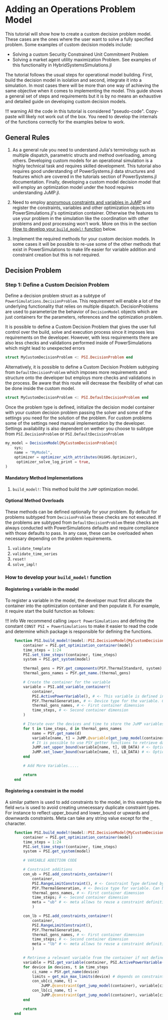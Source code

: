 # Adding an Operations Problem Model

This tutorial will show how to create a custom decision problem model. These cases are the ones
where the user want to solve a fully specified problem. Some examples of custom decision models include:

- Solving a custom Security Constrained Unit Commitment Problem
- Solving a market agent utility maximization Problem. See examples of this functionality in HybridSystemsSimulations.jl

The tutorial follows the usual steps for operational model building. First, build the decision model in isolation and second, integrate it into a simulation. In most cases there will be more than one way of achieving
the same objective when it comes to implementing the model. This guide shows a general set of steps and requirements but it is by no means an exhaustive and detailed guide on developing custom decision models.

!!! warning
    All the code in this tutorial is considered "pseudo-code". Copy-paste will likely not work out of the box. You need to develop the internals of the functions correctly for the examples below to work.

## General Rules

1. As a general rule you need to understand Julia's terminology such as multiple dispatch, parametric structs and method overloading, among others. Developing custom models for an operational simulation is a highly technical task and requires skilled development. This tutorial also requires good understanding of PowerSystems.jl data structures and features which are covered in the tutorials section of PowerSystems.jl documentation.
Finally, developing a custom model decision model that will employ an optimization model under the hood requires understanding JuMP.jl.

2. Need to employ [anonymous constraints and variables in JuMP](https://jump.dev/JuMP.jl/stable/manual/variables/#anonymous_variables)
and register the constraints, variables and other optimization objects into PowerSimulations.jl's optimization container. Otherwise the
features to use your problem in the simulation like the coordination with other problems and post processing won't work. More on this in the section [How to develop your `build_model!` function](@ref) below.

3. Implement the required methods for your custom decision models. In some cases it will be possible to re-use some of the other methods that exist in PowerSimulations to make life easier for variable addition and constraint creation but this is not required.

## Decision Problem

### Step 1: Define a Custom Decision Problem

Define a decision problem struct as a subtype of `PowerSimulations.DecisionProblem`. This requirement will enable a lot of the underlying functionality that relies on multiple dispatch. DecisionProblems are used to parameterize the behavior of `DecisionModel` objects which are just containers
for the parameters, references and the optimization problem.

It is possible to define a Custom Decision Problem that gives the user full control over the build, solve and execution process since it imposes less requirements on the developer. However, with less requirements there are also less checks and validations performed inside of PowerSimulations which might lead to unexpected errors

```julia
struct MyCustomDecisionProblem <: PSI.DecisionProblem end
```

Alternatively, it is possible to define a Custom Decision Problem subtyping from `DefaultDecisionProblem` which imposes more requirements and structure onto the developer but employs more checks and validations in the process. Be aware that this route will decrease the flexibility of what can be done inside the custom model.

```julia
struct MyCustomDecisionProblem <: PSI.DefaultDecisionProblem end
```

Once the problem type is defined, initialize the decision model container with your custom decision problem passing the solver and some of the settings you need for the solution of the problem. For custom problems some of the settings need manual implementation by the developer. Settings availability is also dependent on wether  you choose to subtype from `PSI.DecisionProblem` or `PSI.DefaultDecisionProblem`

```julia
my_model = DecisionModel{MyCustomDecisionProblem}(
    sys;
    name = "MyModel",
    optimizer = optimizer_with_attributes(HiGHS.Optimizer),
     optimizer_solve_log_print = true,
)
```

#### Mandatory Method Implementations

1. `build_model!`: This method build the `JuMP` optimization model.

#### Optional Method Overloads

These methods can be defined optionally for your problem. By default for problems subtyped from `DecisionProblem` these checks are not executed. If the problems are subtyped from `DefaultDecisionProblem` these checks are always conducted with PowerSimulations defaults and require compliance with those defaults to pass. In any case, these can be overloaded when necessary depending on the problem requirements.

1. `validate_template`
2. `validate_time_series`
3. `reset!`
4. `solve_impl!`

### How to develop your `build_model!` function

#### Registering a variable in the model

To register a variable in the model, the developer must first allocate the container into the
optimization container and then populate it. For example, it require start the build function as follows:

!!! info
    We recommend calling `import PowerSimulations` and defining the constant `CONST PSI = PowerSimulations` to
    make it easier to read the code and determine which package is responsible for defining the functions.

```julia
    function PSI.build_model!(model::PSI.DecisionModel{MyCustomDecisionProblem})
        container = PSI.get_optimization_container(model)
        time_steps = 1:24
        PSI.set_time_steps!(container, time_steps)
        system = PSI.get_system(model)

        thermal_gens = PSY.get_components(PSY.ThermalStandard, system)
        thermal_gens_names = PSY.get_name.(thermal_gens)

        # Create the container for the variable
        variable = PSI.add_variable_container!(
            container,
            PSI.ActivePowerVariable(), # <- This variable is defined in PowerSimulations but the user can define their own
            PSY.ThermalGeneration, # <- Device type for the variable. Can be from PSY or custom defined
            thermal_gens_names, # <- First container dimension
            time_steps, # <- Second container dimension
        )

        # Iterate over the devices and time to store the JuMP variables into the container.
        for t in time_steps, d in thermal_gens_names
            name = PSY.get_name(d)
            variable[name, t] = JuMP.@variable(get_jump_model(container))
            # It is possible to use PSY getter functions to retrieve data from the generators
            JuMP.set_upper_bound(variable[name, t], UB_DATA) # <- Optional
            JuMP.set_lower_bound(variable[name, t], LB_DATA) # <- Optional
        end

        # Add More Variables.....

        return
    end
```

#### Registering a constraint in the model

A similar pattern is used to add constraints to the model, in this example the field `meta` is used
to avoid creating unnecessary duplicate constraint types. For instance to reflect upper_bound and lower_bound or upwards and downwards constraints. Meta can take any string value except for the `_` character.

```julia
    function PSI.build_model!(model::PSI.DecisionModel{MyCustomDecisionProblem})
        container = PSI.get_optimization_container(model)
        time_steps = 1:24
        PSI.set_time_steps!(container, time_steps)
        system = PSI.get_system(model)

        # VARIABLE ADDITION CODE

        # Constraint additions
        con_ub = PSI.add_constraints_container!(
            container,
            PSI.RangeLimitConstraint(), # <- Constraint Type defined by PSI or your own
            PSY.ThermalGeneration, # <- Device type for variable. Can be PSY or custom
            thermal_gens_names, # <- First container dimension
            time_steps; # <- Second container dimension
            meta = "ub" # <- meta allows to reuse a constraint definition for similar constraints. It only requires to be a string
            )

        con_lb = PSI.add_constraints_container!(
            container,
            PSI.RangeLimitConstraint(),
            PSY.ThermalGeneration,
            thermal_gens_names, # <- First container dimension
            time_steps; # <- Second container dimension
            meta = "lb" # <- meta allows to reuse a constraint definition for similar constraints. It only requires to be a string
            )

        # Retrieve a relevant variable from the container if not defined in
        variable = PSI.get_variable(container, PSI.ActivePowerVariable(), PSY.ThermalGeneration)
        for device in devices, t in time_steps
            ci_name = PSY.get_name(device)
            limits = get_min_max_limits(device) # depends on constraint type and formulation type
            con_ub[ci_name, t] =
                JuMP.@constraint(get_jump_model(container), variable[ci_name, t] >= limits.min)
            con_lb[ci_name, t] =
                JuMP.@constraint(get_jump_model(container), variable[ci_name, t] >= limits.min)
        end

        return
    end
```
